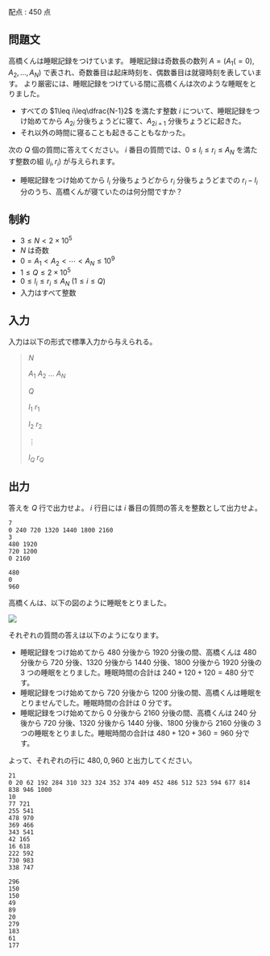 配点 : $450$ 点

## 問題文

高橋くんは睡眠記録をつけています。
睡眠記録は奇数長の数列 $A=(A _ 1(=0), A _ 2,\ldots,A _ N)$ で表され、奇数番目は起床時刻を、偶数番目は就寝時刻を表しています。
より厳密には、睡眠記録をつけている間に高橋くんは次のような睡眠をとりました。

- すべての $1\leq i\leq\dfrac{N-1}2$ を満たす整数 $i$ について、睡眠記録をつけ始めてから $A _ {2i}$ 分後ちょうどに寝て、$A _ {2i+1}$ 分後ちょうどに起きた。
- それ以外の時間に寝ることも起きることもなかった。

次の $Q$ 個の質問に答えてください。
$i$ 番目の質問では、$0\leq l _ i\leq r _ i\leq A _ N$ を満たす整数の組 $(l _ i,r _ i)$ が与えられます。

- 睡眠記録をつけ始めてから $l _ i$ 分後ちょうどから $r _ i$ 分後ちょうどまでの $r _ i-l _ i$ 分のうち、高橋くんが寝ていたのは何分間ですか？

## 制約

- $3\leq N\lt2\times10^5$
- $N$ は奇数
- $0=A _ 1\lt A _ 2\lt\cdots\lt A _ N\leq10^9$
- $1\leq Q\leq2\times10^5$
- $0\leq l _ i\leq r _ i\leq A _ N\ (1\leq i\leq Q)$
- 入力はすべて整数

## 入力

入力は以下の形式で標準入力から与えられる。

> $N$
> 
> $A _ 1$ $A _ 2$ $\ldots$ $A _ N$
> 
> $Q$
> 
> $l _ 1$ $r _ 1$
> 
> $l _ 2$ $r _ 2$
> 
> $\vdots$
> 
> $l _ Q$ $r _ Q$

## 出力

答えを $Q$ 行で出力せよ。
$i$ 行目には $i$ 番目の質問の答えを整数として出力せよ。

```input1
7
0 240 720 1320 1440 1800 2160
3
480 1920
720 1200
0 2160
```

```output1
480
0
960
```

高橋くんは、以下の図のように睡眠をとりました。

![](https://img.atcoder.jp/abc305/fe8152a63de7fea649d1d02197649a6a.png)

それぞれの質問の答えは以下のようになります。

- 睡眠記録をつけ始めてから $480$ 分後から $1920$ 分後の間、高橋くんは $480$ 分後から $720$ 分後、$1320$ 分後から $1440$ 分後、$1800$ 分後から $1920$ 分後の $3$ つの睡眠をとりました。睡眠時間の合計は $240+120+120=480$ 分です。
- 睡眠記録をつけ始めてから $720$ 分後から $1200$ 分後の間、高橋くんは睡眠をとりませんでした。睡眠時間の合計は $0$ 分です。
- 睡眠記録をつけ始めてから $0$ 分後から $2160$ 分後の間、高橋くんは $240$ 分後から $720$ 分後、$1320$ 分後から $1440$ 分後、$1800$ 分後から $2160$ 分後の $3$ つの睡眠をとりました。睡眠時間の合計は $480+120+360=960$ 分です。

よって、それぞれの行に $480,0,960$ と出力してください。

```input2
21
0 20 62 192 284 310 323 324 352 374 409 452 486 512 523 594 677 814 838 946 1000
10
77 721
255 541
478 970
369 466
343 541
42 165
16 618
222 592
730 983
338 747
```

```output2
296
150
150
49
89
20
279
183
61
177
```